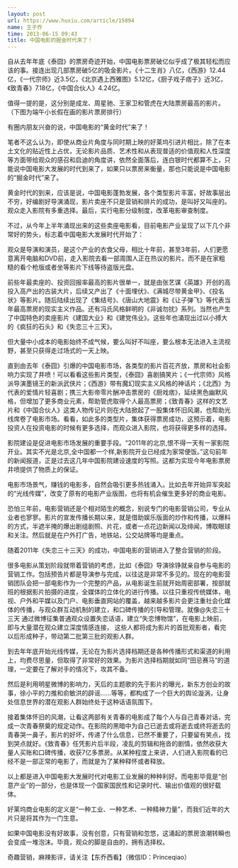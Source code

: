 ```yaml
---
layout: post
url: https://www.huxiu.com/article/15894
name: 王子乔
time: 2013-06-15 09:43
title: 中国电影的掘金时代来了！
---
```

自从去年年底《泰囧》的票房奇迹开始，中国电影票房破亿似乎成了极其轻松而应该的事。接连出现几部票房破5亿的吸金影片。《十二生肖》八亿，《西游》12.44亿，《一代宗师》近3.5亿，《北京遇上西雅图》5.12亿，《厨子戏子痞子》近3亿，《致青春》7.18亿，《中国合伙人》4.24亿。

值得一提的是，这分别是成龙、周星驰、王家卫和管虎在大陆票房最高的影片。（下图为端午小长假在画的影片票房排行）

有圈内朋友兴奋的说，中国电影的“黄金时代”来了！

笔者不这么认为，即使从商业片角度与同时期上映的好莱坞引进片相比，除了在本土文化的贴近性上占优，无论影片品质、艺术性和从表现普适的价值观和人性深度等方面带给观众的感召和启迪的角度讲，依然全面落后，连白银时代都算不上，只能说中国电影大发展的时代到来了，如果只以票房来衡量，那也只能说是中国电影的“掘金时代”来了。

黄金时代的到来，应该是说，中国电影蓬勃发展，各个类型影片丰富，好故事层出不穷，好编剧好导演涌现，影片卖座不只是营销和排片的成功，是叫好又叫座的。观众走入影院有多重选择。最后，实行电影分级制度，改革电影审查制度。

不过，从今年上半年涌现出来的这些卖座电影看，目前电影产业呈现了以下几个非常好的势头，标志着中国电影大发展时代开始了：

观众是导演和演员，是这个产业的衣食父母，相比十年前，甚至3年前，人们更愿意离开电脑和DVD前，走入影院去看一部周围人正在热议的影片。而不是在家粗糙的看个枪版或者坐等影片下线等待盗版光盘。

前些年最卖座的、投资回报率最高的影片很单一，就是由张艺谋《英雄》开创的高投入高产出的古装大片，后续又产出了《十面埋伏》、《满城尽带黄金甲》、《投名状》等影片。随后陆续出现了《集结号》、《唐山大地震》和《让子弹飞》等代表当年最高票房的现实主义作品。还有冯氏风格鲜明的《非诚勿扰》系列。当然也产生了中国特色的卖座影片《建国大业》和《建党伟业》。这些年也涌现出过以小搏大的《疯狂的石头》和《失恋三十三天》。

但大量中小成本的电影始终不成气候，要么叫好不叫座，要么根本无法进入主流视野，甚至只获得走过场式的一天上映。

直到由去年《泰囧》引爆的中国电影市场，各类型的影片百花齐放，票房和社会影响力实现了井喷！可以看看这些影片类型，《泰囧》喜剧搞笑片；《一代宗师》风格派导演墨镜王的新派武侠片；《西游》带有魔幻现实主义风格的神话片；《北西》为代表的爱情片轻喜剧；携三大影帝零片酬冲击票房的《厨戏痞》，延续黑色幽默风格，但增加了更多商业元素，帮助管虎取得个人最高票房；《致青春》这样的文艺片和《中国合伙人》这类人物传记片则在大陆掀起了一股集体怀旧风潮，也帮助光线席卷了电影市场。看看，如此多的类型片，集体获得票房成功，这预示着，电影投资人在投资电影的时候有更多选择，而观众进入影院，也将获得更多样的选择。

影院建设是促进电影市场发展的重要手段。“2011年的北京,恨不得一天有一家影院开业。其实不光是北京,全中国都一个样,新影院开业已经成为家常便饭。”这句前年的新闻报道，正是过去这几年中国影院建设速度的写照。这都为实现今年电影票房井喷提供了物质上的保证。

电影市场景气，赚钱的电影多，自然会吸引更多热钱涌入。比如去年开始异军突起的“光线传媒”，改变了原有的电影产业版图，也将有机会催生更多好的商业电影。

恐怕三年前，电影营销还是个相对陌生的概念，别说专门的电影营销公司，专业从业者也寥寥。影片的宣发传播长期以来，就是借助娱乐版面的炒作和传播，以爆料的方式，半遮半掩的爆出剧组剧照、片花，或者一点花边新闻以及绯闻，博取眼球和关注。然后就是在户外打广告，地铁站，公交站牌等均是重点。

随着2011年《失恋三十三天》的成功，中国电影的营销进入了整合营销的阶段。

很多电影从策划阶段就带着营销的考虑，比如《泰囧》导演徐铮就亲自参与电影的营销工作。包括预告片都是导演参与完成，以往这是非常不多见的。现在的电影营销团队会把一部电影作为一个完整的产品，从电影诞生前就开始周密部署，按部就班的根据影片拍摄的进度，全媒体的立体化的进行传播。以往只重视传统媒体，电视、户外和平媒以及门户、电影垂直网站的覆盖，越来越多影片会更注重社会化媒体的传播，与观众群互动机制的建立，和口碑传播的引导和管理。就像@失恋三十三天 通过微博征集普通观众设置失恋话语，建立“失恋博物馆”，在电影上映前，即与大量潜在观众建立深度情感连接， 这些人都将成为影片的首批观影者，看完以后形成种子，带动第二批第三批的观影人群。

到去年年底开始光线传媒，无论在为影片选择档期还是各种传播形式和渠道的利用上，均费尽思量，但取得了非常好的效果。为影片选择档期就如同“田忌赛马”的道理，一定要在了解对手的情况下，攻其不备。

然后是利用明星微博的影响力，天后的主题歌的先于影片的曝光，新东方创业的故事，徐小平的力推和俞敏洪的辟谣……等等，都构成了一个巨大的舆论漩涡，让身处信息世界的潜在观影人群始终处于这种话语氛围下。

接着集体怀旧的风潮，让看这两部有关青春的电影成了每个人与自己青春对话，完成一次青春祭奠的规定动作。在影院的黑暗中为自己已逝去或将逝去或终将逝去的青春哭一鼻子，影片的好坏，传递了什么信息，已然不重要了，只要留有笑点，找到哭点就好。《致青春》任凭影片后半段，凌乱的剪辑和拖沓的剧情，依然收获大量人买账和口碑传播，收获7亿多票房。从某种程度上来讲，人们进入影院看的已经不是一部正常的电影了，而就是为了某种释怀或者释放。

以上都是进入中国电影大发展时代对电影工业发展的种种利好。而电影毕竟是“创意产业”的一部分，也是体现一个国家国民性和记录时代、输出价值观的很好载体。

好莱坞商业电影的定义是“一种工业、一种艺术、一种精神力量”，而我们近年的大片只是将其作为一门生意。

如果中国电影没有好故事，没有创意，只有营销和忽悠，这涌起的票房浪潮转瞬也会变成一堆泡沫。毕竟，观众的脚是自由的，拥有选择权。

奇趣营销，麻辣影评，请关注【东乔西看】（微信ID：Princeqiao）

